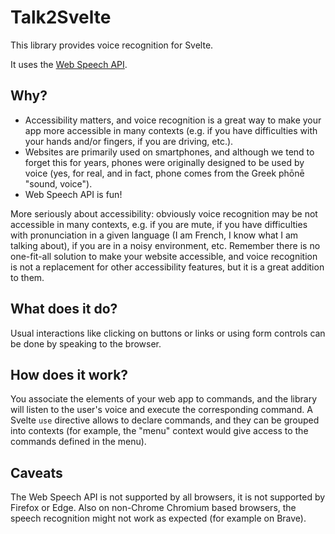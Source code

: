 # Talk2Svelte

This library provides voice recognition for Svelte.

It uses the [Web Speech API](https://developer.mozilla.org/en-US/docs/Web/API/Web_Speech_API).

## Why?

- Accessibility matters, and voice recognition is a great way to make your app more accessible in many contexts (e.g. if you have difficulties with your hands and/or fingers, if you are driving, etc.).
- Websites are primarily used on smartphones, and although we tend to forget this for years, phones were originally designed to be used by voice (yes, for real, and in fact, phone comes from the Greek phōnē "sound, voice").
- Web Speech API is fun!

More seriously about accessibility: obviously voice recognition may be not accessible in many contexts, e.g. if you are mute, if you have difficulties with pronunciation in a given language (I am French, I know what I am talking about), if you are in a noisy environment, etc. Remember there is no one-fit-all solution to make your website accessible, and voice recognition is not a replacement for other accessibility features, but it is a great addition to them.

## What does it do?

Usual interactions like clicking on buttons or links or using form controls can be done by speaking to the browser.

## How does it work?

You associate the elements of your web app to commands, and the library will listen to the user's voice and execute the corresponding command.
A Svelte `use` directive allows to declare commands, and they can be grouped into contexts (for example, the "menu" context would give access to the commands defined in the menu).

## Caveats

The Web Speech API is not supported by all browsers, it is not supported by Firefox or Edge. Also on non-Chrome Chromium based browsers, the speech recognition might not work as expected (for example on Brave).
